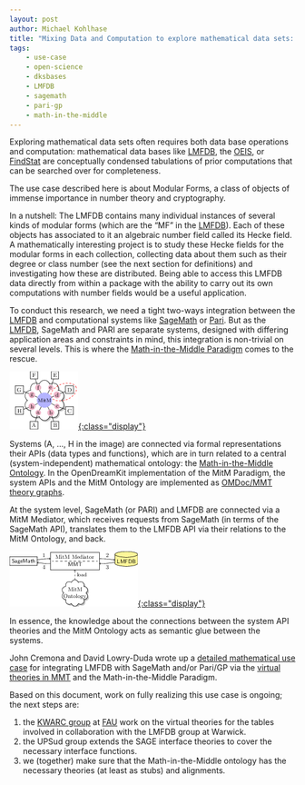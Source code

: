 ```yaml
---
layout: post
author: Michael Kohlhase
title: "Mixing Data and Computation to explore mathematical data sets: Knowledge to the rescue with LMFDB + SageMath + Pari + MitM"
tags:
    - use-case
    - open-science
    - dksbases
    - LMFDB
    - sagemath
    - pari-gp
    - math-in-the-middle
---
```


Exploring mathematical data sets often requires both data base operations and
 computation: mathematical data bases like [LMFDB](http://lmfdb.org), the
 [OEIS](http://oeis.org), or [FindStat](http://findstat.org) are conceptually condensed
 tabulations of prior computations that can be searched over for completeness.

The use case described here is about Modular Forms, a class of objects of immense
importance in number theory and cryptography.

In a nutshell: The LMFDB contains many individual instances of several kinds of modular
forms (which are the “MF” in the [LMFDB](http://lmfdb.org)). Each of these objects has
associated to it an algebraic number field called its Hecke field. A mathematically
interesting project is to study these Hecke fields for the modular forms in each
collection, collecting data about them such as their degree or class number (see the next
section for definitions) and investigating how these are distributed. Being able to access
this LMFDB data directly from within a package with the ability to carry out its own
computations with number fields would be a useful application.

To conduct this research, we need a tight two-ways integration between the
[LMFDB](http://lmfdb.org) and computational systems like [SageMath](ttp://sagemath.org) or
[Pari](https://pari.math.u-bordeaux.fr/). But as the [LMFDB](http://lmfdb.org), SageMath
and PARI are separate systems, designed with differing application areas and constraints
in mind, this integration is non-trivial on several levels. This is where the
[Math-in-the-Middle Paradigm](https://github.com/OpenDreamKit/OpenDreamKit/blob/master/WP6/MACIS17-interop/crc.pdf)
comes to the rescue.

[ ![The MitM Paradigm Connection Graph](/public/images/use-cases-lmfdb-mitm.png){:class="display"} ](/public/images/use-cases-lmfdb-mitm.png)

Systems (A, ..., H in the image) are connected via formal representations their APIs 
(data types and functions), which are in turn related to a central (system-independent)
mathematical ontology: the
[Math-in-the-Middle Ontology](https://mathhub.info/#/content/ODK). In the OpenDreamKit
implementation of the MitM Paradigm, the system APIs and the MitM Ontology are implemented
as [OMDoc/MMT theory graphs](http://uniformal.github.io).

At the system level, SageMath (or PARI) and LMFDB are connected via a MitM Mediator, which
receives requests from SageMath (in terms of the SageMath API), translates them to the
LMFDB API via their relations to the MitM Ontology, and back. 

[ ![The MitM Paradigm Mediator Architecture](/public/images/use-cases-lmfdb-mediator.png){:class="display"} ](/public/images/use-cases-lmfdb-mediator.png)

In essence, the knowledge about the connections between the system API theories and the
MitM Ontology acts as semantic glue between the systems. 

John Cremona and David Lowry-Duda wrote up a [detailed mathematical use case](https://github.com/OpenDreamKit/OpenDreamKit/blob/master/WP6/usecase-notes/UseCaseHecke.pdf) for integrating LMFDB with SageMath and/or Pari/GP via the [virtual theories in MMT](https://github.com/OpenDreamKit/OpenDreamKit/blob/master/WP6/MACIS17-vt/crc.pdf) and the Math-in-the-Middle Paradigm.

Based on this document, work on fully realizing this use case is ongoing; the next steps
are:
1. the [KWARC group](http://kwarc.info) at [FAU](http://fau.de) work on the virtual
   theories for the tables involved in collaboration with the LMFDB group at Warwick.
2. the UPSud group extends the SAGE interface theories to  cover the necessary interface functions. 
3. we (together) make sure that the Math-in-the-Middle ontology has the necessary theories
(at least as stubs) and alignments.

